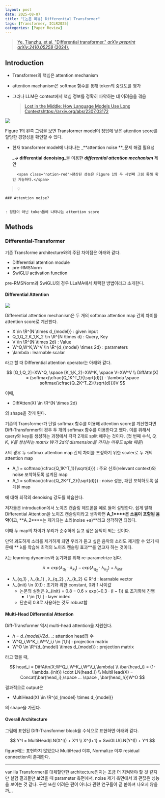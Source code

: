 ```yaml
---
layout: post
date: 2025-08-07
title: "[논문 리뷰] Differential Transformer"
tags: [Transformer, ICLR2025]
categories: [Paper Review]
---
```


> [Ye, Tianzhu, et al. "Differential transformer." ](https://arxiv.org/abs/2410.05258)[_arXiv preprint arXiv:2410.05258_](https://arxiv.org/abs/2410.05258)[ (2024).](https://arxiv.org/abs/2410.05258)



## Introduction

- Transformer의 핵심은 attention mechanism
- attention machanism은 softmax 함수를 통해 token의 중요도를 평가
- 그러나 LLM은 context에서 핵심 정보를 정확히 파악하는 데 어려움을 겪음

	> [Lost in the Middle: How Language Models Use Long Contextshttps://arxiv.org/abs/2307.03172](https://arxiv.org/abs/2307.03172)


![](https://prod-files-secure.s3.us-west-2.amazonaws.com/542b861c-36a8-4051-84e5-8804b6728dba/9083ea56-691a-4752-ae26-47f403431ac8/image.png?X-Amz-Algorithm=AWS4-HMAC-SHA256&X-Amz-Content-Sha256=UNSIGNED-PAYLOAD&X-Amz-Credential=ASIAZI2LB466RNQXYP5X%2F20251005%2Fus-west-2%2Fs3%2Faws4_request&X-Amz-Date=20251005T110111Z&X-Amz-Expires=3600&X-Amz-Security-Token=IQoJb3JpZ2luX2VjENX%2F%2F%2F%2F%2F%2F%2F%2F%2F%2FwEaCXVzLXdlc3QtMiJHMEUCIQCv%2FR1fKZopmginM418DaWsnjhy%2B%2FCdj5tBOK2uhw57ewIgHte11cavyDYuU4%2BnYLFk4obgCVylLHRZYKATtaEeBxsq%2FwMIbhAAGgw2Mzc0MjMxODM4MDUiDNa1kNA2bf%2Bvc2tIfircA5uannbpYBITniOGal3cY2hmRJNO5SeQVu0C8Ax04B0BoAEw1%2FMkENTGmqOxrV5XUfChEDA97uxs8dax93phxOzl43v0UdFPzfhNlXjM%2FyGVz6zWI%2BmW8xDSYDte2%2BXU%2BDaG%2FCzxO7tSPdJWv8tt6sxtbkR1xE2ailuNlfMNryofzNvUdtwfwhwbdTet4vDyLm%2F6N%2FnfI190d%2Fb%2BibxPq6dUa1%2BegWoAooc%2F8JWX3XjbqsA%2BTnc4l4StwM5XttHA0duk7VY8zfDHm3QxXUNVMzo5knxtf7tQ3hi8RDixKAWKoXN8WVl2Ql9JoW%2BtIcPJ5jkUN0qBefTHBanACAeAEyXHSBypYXvePZZ02NLn1dxHNi3mG%2B%2FXBHNBwQHBvw4eqHXcXgyCZ7fHKkq6rUJ3cKL77zCVwG25E6tTX2V9hfn3OGCka6epg5KD6Jm1VXsWp4Bk72ToQaOcMraIb6olcIgt1%2BL%2BTgmVHNpd3xDrOFY8gmwtoDm%2B9Fqn6jV6NtH4%2FuWKR8iHQImroZcwhBYoN1J9TYAYVPQhjTMJMdRgNXxTMzmph3mGPGkc899iZkBOKhS7WKuMqH0U1prpzcZCyZq6K0dzbqChSCgP6hH%2BPrvE5k%2BirbPxJUisMby5MNX7h8cGOqUBJLXmwB4Suid3u9sLWppD3lVVN5ApKCoKDtVPNu9l44Aai7o7DwBQip6mbc2K6%2FW3Ju993%2BO4JbQkvVxu%2BMWaevdnqIDYrjviLFfa7uS8ujCBuPnb6HPMbhYulFHY0aT91H9asJX8uY91OkcZWI5TAmQMb40dXSRGouOlAYME5lDbA6ZMJ3ZJm4lVtpsrON%2BwmKrcENNP6Pr50vlYzaPzyqJVi1JC&X-Amz-Signature=2e2b701aa8fc87c4f151b425a8aff30785783b1722bbedbf25a911e149dd0720&X-Amz-SignedHeaders=host&x-amz-checksum-mode=ENABLED&x-id=GetObject)


Figure 1의 왼쪽 그림을 보면 Transformer model이 정답에 낮은 attention score를 할당한 경향성을 확인할 수 있다.

- 현재 transformer model에 나타나는 _**attention noise **_문제 해결 필요성

	_**→ differential denoising**_을 이용한 _**differential attention mechanism**_ 제안


		<span class="notion-red">향상된 성능은 Figure 1의 두 세번째 그림 통해 확인 가능하다.</span>


> 💡 


	### Attention noise?


	: 정답이 아닌 token들에 나타나는 attention score



## Methods



### Differential-Transformer


기존 Transforme architecture와의 주된 차이점은 아래와 같다.

- Differential attention module
- pre-RMSNorm
- SwiGLU activation function

pre-RMSNorm과 SwiGLU의 경우 LLaMA에서 채택한 방법이라고 소개한다.



#### Differential Attention


![](https://prod-files-secure.s3.us-west-2.amazonaws.com/542b861c-36a8-4051-84e5-8804b6728dba/116d70b2-1963-4810-9167-f4c7d8a06e8f/image.png?X-Amz-Algorithm=AWS4-HMAC-SHA256&X-Amz-Content-Sha256=UNSIGNED-PAYLOAD&X-Amz-Credential=ASIAZI2LB466RNQXYP5X%2F20251005%2Fus-west-2%2Fs3%2Faws4_request&X-Amz-Date=20251005T110111Z&X-Amz-Expires=3600&X-Amz-Security-Token=IQoJb3JpZ2luX2VjENX%2F%2F%2F%2F%2F%2F%2F%2F%2F%2FwEaCXVzLXdlc3QtMiJHMEUCIQCv%2FR1fKZopmginM418DaWsnjhy%2B%2FCdj5tBOK2uhw57ewIgHte11cavyDYuU4%2BnYLFk4obgCVylLHRZYKATtaEeBxsq%2FwMIbhAAGgw2Mzc0MjMxODM4MDUiDNa1kNA2bf%2Bvc2tIfircA5uannbpYBITniOGal3cY2hmRJNO5SeQVu0C8Ax04B0BoAEw1%2FMkENTGmqOxrV5XUfChEDA97uxs8dax93phxOzl43v0UdFPzfhNlXjM%2FyGVz6zWI%2BmW8xDSYDte2%2BXU%2BDaG%2FCzxO7tSPdJWv8tt6sxtbkR1xE2ailuNlfMNryofzNvUdtwfwhwbdTet4vDyLm%2F6N%2FnfI190d%2Fb%2BibxPq6dUa1%2BegWoAooc%2F8JWX3XjbqsA%2BTnc4l4StwM5XttHA0duk7VY8zfDHm3QxXUNVMzo5knxtf7tQ3hi8RDixKAWKoXN8WVl2Ql9JoW%2BtIcPJ5jkUN0qBefTHBanACAeAEyXHSBypYXvePZZ02NLn1dxHNi3mG%2B%2FXBHNBwQHBvw4eqHXcXgyCZ7fHKkq6rUJ3cKL77zCVwG25E6tTX2V9hfn3OGCka6epg5KD6Jm1VXsWp4Bk72ToQaOcMraIb6olcIgt1%2BL%2BTgmVHNpd3xDrOFY8gmwtoDm%2B9Fqn6jV6NtH4%2FuWKR8iHQImroZcwhBYoN1J9TYAYVPQhjTMJMdRgNXxTMzmph3mGPGkc899iZkBOKhS7WKuMqH0U1prpzcZCyZq6K0dzbqChSCgP6hH%2BPrvE5k%2BirbPxJUisMby5MNX7h8cGOqUBJLXmwB4Suid3u9sLWppD3lVVN5ApKCoKDtVPNu9l44Aai7o7DwBQip6mbc2K6%2FW3Ju993%2BO4JbQkvVxu%2BMWaevdnqIDYrjviLFfa7uS8ujCBuPnb6HPMbhYulFHY0aT91H9asJX8uY91OkcZWI5TAmQMb40dXSRGouOlAYME5lDbA6ZMJ3ZJm4lVtpsrON%2BwmKrcENNP6Pr50vlYzaPzyqJVi1JC&X-Amz-Signature=041fa6cdb7f82df2e05d228707849b6b074745a3e7d7a0518c19386cbb093110&X-Amz-SignedHeaders=host&x-amz-checksum-mode=ENABLED&x-id=GetObject)


Differential attention mechanism은 두 개의 softmax attention map 간의 차이를 attention score로 계산한다.

- X \in \R^{N \times d\_{model}} : given input
- Q\_1,Q\_2,K\_1,K\_2 \in \R^{N \times d} : Query, Key
- V \in \R^{N \times 2d} : Value
- W^Q,W^K,W^V \in \R^{d\_{model} \times 2d} : parameters
- \lambda : learnable scalar

라고 할 때 Differential attention operator는 아래와 같다.


$$
[Q_1;Q_2]=XW^Q, \space [K_1;K_2]=XW^K, \space V=XW^V \\
DiffAttn(X) = (softmax(\cfrac{Q_1K^T_1}{\sqrt{d}}) - \lambda \space softmax(\cfrac{Q_2K^T_2}{\sqrt{d}}))V
$$


이때,

- DiffAtten(X) \in \R^{N \times 2d}

의 shape을 갖게 된다.


기존의 Transformer가 단일 softmax 함수를 이용해 attention score를 계산했다면 Diff-Transformer의 경우 두 개의 softmax 함수를 이용한다고 했다. 이를 위해서 query와 key를 생성하는 과정에서 각각 2개로 split 해주는 것이다. <span class="notion-red">(첫 번째 수식, </span><span class="notion-red">_Q, K, V를 생성하는 matrix W가 2d의 dismension을 가지는 이유도 split 때문_</span><span class="notion-red">)</span>


 λ의 경우 두 softmax attention map 간의 차이를 조정하기 위한 scaler로 두 개의 attention map

- A\_1 = softmax(\cfrac{Q\_1K^T\_1}{\sqrt{d}}) : 주요 신호(relevant context)와 noise 포착하도록 설계된 map
- A\_1 = softmax(\cfrac{Q\_2K^T\_2}{\sqrt{d}}) : noise 성분, 패턴 포착하도록 설계된 map 

에 대해 최적의 denoising 강도를 학습한다.


저자들은 introduction에서 노이즈 캔슬링 헤드폰을 예로 들어 설명한다. 쉽게 말해 Differential Attention을 노이즈 캔슬링이라고 생각하면 **A\_1****은 소음이 포함된 음악**이고, **A\_2****는 제거되는 소리(noise +a)**라고 생각하면 되겠다. 


이때 두 map의 차이가 우리가 순수하게 듣고 싶은 음악이 되는 것이다. 


만약 과도하게 소리를 제거하게 되면 우리가 듣고 싶은 음악의 소리도 제거할 수 있기 때문에 ** λ를 학습해 최적의 노이즈 캔슬링 효과**를 얻고자 하는 것이다.


λ는 learning dynamics와 동기화를 위해 re-parametrize 된다.


$$
\lambda = exp(\lambda_{q_1} \cdot \lambda_{k_1}) - exp(\lambda_{q_2} \cdot \lambda_{k_2}) + \lambda_{init}
$$

- λ\_{q\_1} , λ\_{k\_1} , λ\_{q\_2} , λ\_{k\_2} ∈ R^d : learnable vector
- λ\_{init} \in (0,1) : 초기화 위한 constant, 0과 1 사이값
	- 논문의 실험은 λ\_{init} = 0.8 − 0.6 × exp(−0.3 · (l − 1)) 로 초기화해 진행
		- l \in [1,L] : layer index
	- 단순히 0.8로 사용하는 것도 robust함


#### **Multi-Head Differential Attention**


Diff-Transformer 역시 multi-head attention을 지원한다.

- _h = d\_{model}/2d__ _: attention head의 수
- W^Q\_i,W^K\_i,W^V\_i,i \in [1,h] : projection matrix
- W^O \in \R^{d\_{model} \times d\_{model}} : projection matrix

라고 했을 때,


$$
head_i = DiffAttn(X;W^Q_i,W^K_i,W^V_i,\lambda) \\
\bar{head_i} = (1-\lambda_{init}) \cdot LN(head_i) \\
MultiHead(X) = Concat(\bar{head_i},\space ... \space , \bar{head_h})W^O
$$


결과적으로 output은

- MultiHead(X) \in \R^{d\_{model} \times d\_{model}}

의 shape을 가진다.



#### Overall Architecture


그림에 표현된 Diff-Transformer block을 수식으로 표현하면 아래와 같다.


$$
Y^l = MultiHead(LN(X^l)) + X^l \\
X^{l+1} = SwiGLU(LN(Y^l)) + Y^l
$$


figure에는 표현하지 않았으나 MultiHead 이후, Normalize 이후 residual connection이 존재한다.


---


vanilla Transformer를 대체할만한 architecture인지는 조금 더 지켜봐야 할 것 같지만 실험 결과들만 보았을 때 parameter 측면에서, noise 제거 측면에서 꽤 괜찮은 성능을 보이는 것 같다. 구현 또한 어려운 편이 아니라 관련 연구들이 곧 쏟아져 나오지 않을까,,,

